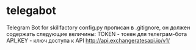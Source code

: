 # telegabot
 Telegram Bot for skillfactory
 config.py прописан в .gitignore, он должен содержать следующие величины:
 TOKEN - токен для телеграм-бота
 API_KEY - ключ доступа к API http://api.exchangeratesapi.io/v1/